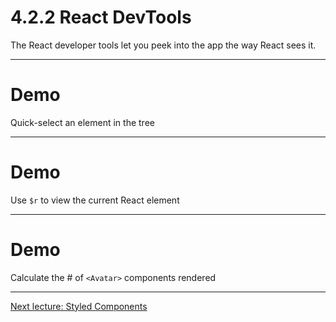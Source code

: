 # 4.2.2 React DevTools

The React developer tools let you peek into the app the way React sees it.

---

# Demo

Quick-select an element in the tree

---

# Demo

Use `$r` to view the current React element

---

# Demo

Calculate the # of `<Avatar>` components rendered

---

[Next lecture: Styled Components](../lecture-3-styled-components)
